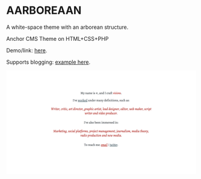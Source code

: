 # AARBOREAAN

A white-space theme with an arborean structure.

Anchor CMS Theme on HTML+CSS+PHP

Demo/link: [here](http://anxl.faith/).

Supports blogging: [example here](http://anxl.faith/words/a-fantasy-of-japan-in-the-western-eyes).

![AARBOREAAN preview](/aarboreaan.png)
